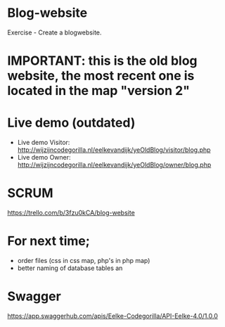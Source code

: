 # Blog-website
Exercise - Create a blogwebsite. 

# IMPORTANT: this is the old blog website, the most recent one is located in the map "version 2"

# Live demo (outdated)
- Live demo Visitor: http://wijzijncodegorilla.nl/eelkevandijk/yeOldBlog/visitor/blog.php
- Live demo Owner: http://wijzijncodegorilla.nl/eelkevandijk/yeOldBlog/owner/blog.php

# SCRUM
https://trello.com/b/3fzu0kCA/blog-website

# For next time;
- order files (css in css map, php's in php map)
- better naming of database tables an

# Swagger 
https://app.swaggerhub.com/apis/Eelke-Codegorilla/API-Eelke-4.0/1.0.0

